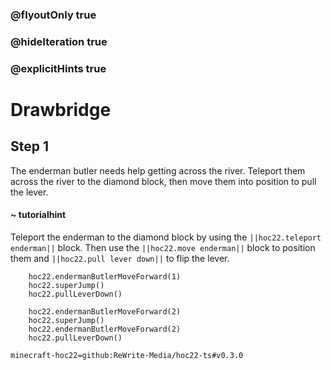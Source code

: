 ### @flyoutOnly true
### @hideIteration true
### @explicitHints true


# Drawbridge

## Step 1
The enderman butler needs help getting across the river. Teleport them across the river to the diamond block, then move them into position to pull the lever.

#### ~ tutorialhint 
Teleport the enderman to the diamond block by using the ``||hoc22.teleport enderman||`` block. Then use the ``||hoc22.move enderman||`` block to position them and ``||hoc22.pull lever down||`` to flip the lever.



```ghost
    hoc22.endermanButlerMoveForward(1)
    hoc22.superJump()
    hoc22.pullLeverDown()
```
```template
    hoc22.endermanButlerMoveForward(2)
    hoc22.superJump()
    hoc22.endermanButlerMoveForward(2)
    hoc22.pullLeverDown()  
```
```package
minecraft-hoc22=github:ReWrite-Media/hoc22-ts#v0.3.0
```